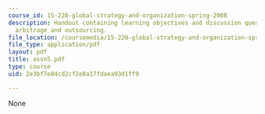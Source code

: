 ```yaml
---
course_id: 15-220-global-strategy-and-organization-spring-2008
description: Handout containing learning objectives and discussion questions on cross-border
  arbitrage and outsourcing.
file_location: /coursemedia/15-220-global-strategy-and-organization-spring-2008/2e3bf7e84cd2cf2e8a17fdaea93d1ff9_assn5.pdf
file_type: application/pdf
layout: pdf
title: assn5.pdf
type: course
uid: 2e3bf7e84cd2cf2e8a17fdaea93d1ff9

---
```

None